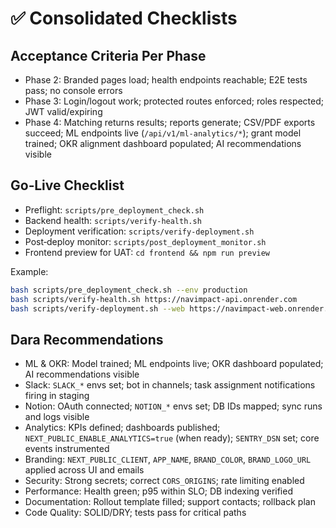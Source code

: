# ✅ Consolidated Checklists

## Acceptance Criteria Per Phase
- Phase 2: Branded pages load; health endpoints reachable; E2E tests pass; no console errors
- Phase 3: Login/logout work; protected routes enforced; roles respected; JWT valid/expiring
- Phase 4: Matching returns results; reports generate; CSV/PDF exports succeed; ML endpoints live (`/api/v1/ml-analytics/*`); grant model trained; OKR alignment dashboard populated; AI recommendations visible

## Go‑Live Checklist
- Preflight: `scripts/pre_deployment_check.sh`
- Backend health: `scripts/verify-health.sh`
- Deployment verification: `scripts/verify-deployment.sh`
- Post‑deploy monitor: `scripts/post_deployment_monitor.sh`
- Frontend preview for UAT: `cd frontend && npm run preview`

Example:
```bash
bash scripts/pre_deployment_check.sh --env production
bash scripts/verify-health.sh https://navimpact-api.onrender.com
bash scripts/verify-deployment.sh --web https://navimpact-web.onrender.com --api https://navimpact-api.onrender.com
```

## Dara Recommendations
- ML & OKR: Model trained; ML endpoints live; OKR dashboard populated; AI recommendations visible
- Slack: `SLACK_*` envs set; bot in channels; task assignment notifications firing in staging
- Notion: OAuth connected; `NOTION_*` envs set; DB IDs mapped; sync runs and logs visible
- Analytics: KPIs defined; dashboards published; `NEXT_PUBLIC_ENABLE_ANALYTICS=true` (when ready); `SENTRY_DSN` set; core events instrumented
- Branding: `NEXT_PUBLIC_CLIENT`, `APP_NAME`, `BRAND_COLOR`, `BRAND_LOGO_URL` applied across UI and emails
- Security: Strong secrets; correct `CORS_ORIGINS`; rate limiting enabled
- Performance: Health green; p95 within SLO; DB indexing verified
- Documentation: Rollout template filled; support contacts; rollback plan
- Code Quality: SOLID/DRY; tests pass for critical paths
